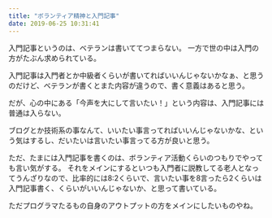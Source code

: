 ```yaml
---
title: "ボランティア精神と入門記事"
date: 2019-06-25 10:31:41
---
```


入門記事というのは、ベテランは書いててつまらない。
一方で世の中は入門の方がたぶん求められている。

入門記事は入門者とか中級者くらいが書いてればいいんじゃないかなぁ、と思うのだけど、ベテランが書くとまた内容が違うので、書く意義はあると思う。

だが、心の中にある「今声を大にして言いたい！」という内容は、入門記事には普通は入らない。

ブログとか技術系の事なんて、いいたい事言ってればいいんじゃないかな、という気はするし、だいたいは言いたい事言ってる方が良いと思う。

ただ、たまには入門記事を書くのは、ボランティア活動くらいのつもりでやっても言い気がする。
それをメインにするといつも入門者に説教してる老人となってうんざりなので、比率的には8:2くらいで、言いたい事を8言ったら2くらいは入門記事書く、くらいがいいんじゃないか、と思って書いている。

ただプログラマたるもの自身のアウトプットの方をメインにしたいものやね。